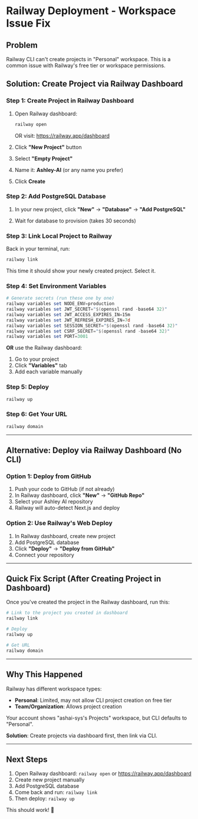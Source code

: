 # Railway Deployment - Workspace Issue Fix

## Problem
Railway CLI can't create projects in "Personal" workspace. This is a common issue with Railway's free tier or workspace permissions.

## Solution: Create Project via Railway Dashboard

### Step 1: Create Project in Railway Dashboard

1. Open Railway dashboard:
   ```powershell
   railway open
   ```
   OR visit: https://railway.app/dashboard

2. Click **"New Project"** button

3. Select **"Empty Project"**

4. Name it: **Ashley-AI** (or any name you prefer)

5. Click **Create**

### Step 2: Add PostgreSQL Database

1. In your new project, click **"New"** → **"Database"** → **"Add PostgreSQL"**

2. Wait for database to provision (takes 30 seconds)

### Step 3: Link Local Project to Railway

Back in your terminal, run:

```powershell
railway link
```

This time it should show your newly created project. Select it.

### Step 4: Set Environment Variables

```powershell
# Generate secrets (run these one by one)
railway variables set NODE_ENV=production
railway variables set JWT_SECRET="$(openssl rand -base64 32)"
railway variables set JWT_ACCESS_EXPIRES_IN=15m
railway variables set JWT_REFRESH_EXPIRES_IN=7d
railway variables set SESSION_SECRET="$(openssl rand -base64 32)"
railway variables set CSRF_SECRET="$(openssl rand -base64 32)"
railway variables set PORT=3001
```

**OR** use the Railway dashboard:
1. Go to your project
2. Click **"Variables"** tab
3. Add each variable manually

### Step 5: Deploy

```powershell
railway up
```

### Step 6: Get Your URL

```powershell
railway domain
```

---

## Alternative: Deploy via Railway Dashboard (No CLI)

### Option 1: Deploy from GitHub

1. Push your code to GitHub (if not already)
2. In Railway dashboard, click **"New"** → **"GitHub Repo"**
3. Select your Ashley AI repository
4. Railway will auto-detect Next.js and deploy

### Option 2: Use Railway's Web Deploy

1. In Railway dashboard, create new project
2. Add PostgreSQL database
3. Click **"Deploy"** → **"Deploy from GitHub"**
4. Connect your repository

---

## Quick Fix Script (After Creating Project in Dashboard)

Once you've created the project in the Railway dashboard, run this:

```powershell
# Link to the project you created in dashboard
railway link

# Deploy
railway up

# Get URL
railway domain
```

---

## Why This Happened

Railway has different workspace types:
- **Personal**: Limited, may not allow CLI project creation on free tier
- **Team/Organization**: Allows project creation

Your account shows "ashai-sys's Projects" workspace, but CLI defaults to "Personal".

**Solution**: Create projects via dashboard first, then link via CLI.

---

## Next Steps

1. Open Railway dashboard: `railway open` or https://railway.app/dashboard
2. Create new project manually
3. Add PostgreSQL database
4. Come back and run: `railway link`
5. Then deploy: `railway up`

This should work! 🚀

